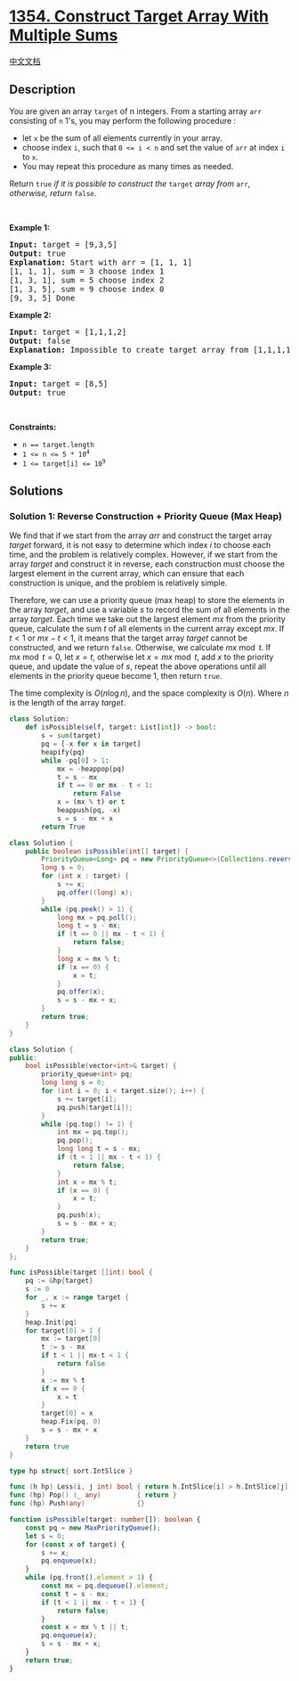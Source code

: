 # [1354. Construct Target Array With Multiple Sums](https://leetcode.com/problems/construct-target-array-with-multiple-sums)

[中文文档](/solution/1300-1399/1354.Construct%20Target%20Array%20With%20Multiple%20Sums/README.md)

<!-- tags:Array,Heap (Priority Queue) -->

<!-- difficulty:Hard -->

## Description

<p>You are given an array <code>target</code> of n integers. From a starting array <code>arr</code> consisting of <code>n</code> 1&#39;s, you may perform the following procedure :</p>

<ul>
	<li>let <code>x</code> be the sum of all elements currently in your array.</li>
	<li>choose index <code>i</code>, such that <code>0 &lt;= i &lt; n</code> and set the value of <code>arr</code> at index <code>i</code> to <code>x</code>.</li>
	<li>You may repeat this procedure as many times as needed.</li>
</ul>

<p>Return <code>true</code> <em>if it is possible to construct the</em> <code>target</code> <em>array from</em> <code>arr</code><em>, otherwise, return</em> <code>false</code>.</p>

<p>&nbsp;</p>
<p><strong class="example">Example 1:</strong></p>

<pre>
<strong>Input:</strong> target = [9,3,5]
<strong>Output:</strong> true
<strong>Explanation:</strong> Start with arr = [1, 1, 1] 
[1, 1, 1], sum = 3 choose index 1
[1, 3, 1], sum = 5 choose index 2
[1, 3, 5], sum = 9 choose index 0
[9, 3, 5] Done
</pre>

<p><strong class="example">Example 2:</strong></p>

<pre>
<strong>Input:</strong> target = [1,1,1,2]
<strong>Output:</strong> false
<strong>Explanation:</strong> Impossible to create target array from [1,1,1,1].
</pre>

<p><strong class="example">Example 3:</strong></p>

<pre>
<strong>Input:</strong> target = [8,5]
<strong>Output:</strong> true
</pre>

<p>&nbsp;</p>
<p><strong>Constraints:</strong></p>

<ul>
	<li><code>n == target.length</code></li>
	<li><code>1 &lt;= n &lt;= 5 * 10<sup>4</sup></code></li>
	<li><code>1 &lt;= target[i] &lt;= 10<sup>9</sup></code></li>
</ul>

## Solutions

### Solution 1: Reverse Construction + Priority Queue (Max Heap)

We find that if we start from the array $arr$ and construct the target array $target$ forward, it is not easy to determine which index $i$ to choose each time, and the problem is relatively complex. However, if we start from the array $target$ and construct it in reverse, each construction must choose the largest element in the current array, which can ensure that each construction is unique, and the problem is relatively simple.

Therefore, we can use a priority queue (max heap) to store the elements in the array $target$, and use a variable $s$ to record the sum of all elements in the array $target$. Each time we take out the largest element $mx$ from the priority queue, calculate the sum $t$ of all elements in the current array except $mx$. If $t < 1$ or $mx - t < 1$, it means that the target array $target$ cannot be constructed, and we return `false`. Otherwise, we calculate $mx \bmod t$. If $mx \bmod t = 0$, let $x = t$, otherwise let $x = mx \bmod t$, add $x$ to the priority queue, and update the value of $s$, repeat the above operations until all elements in the priority queue become $1$, then return `true`.

The time complexity is $O(n \log n)$, and the space complexity is $O(n)$. Where $n$ is the length of the array $target$.

<!-- tabs:start -->

```python
class Solution:
    def isPossible(self, target: List[int]) -> bool:
        s = sum(target)
        pq = [-x for x in target]
        heapify(pq)
        while -pq[0] > 1:
            mx = -heappop(pq)
            t = s - mx
            if t == 0 or mx - t < 1:
                return False
            x = (mx % t) or t
            heappush(pq, -x)
            s = s - mx + x
        return True
```

```java
class Solution {
    public boolean isPossible(int[] target) {
        PriorityQueue<Long> pq = new PriorityQueue<>(Collections.reverseOrder());
        long s = 0;
        for (int x : target) {
            s += x;
            pq.offer((long) x);
        }
        while (pq.peek() > 1) {
            long mx = pq.poll();
            long t = s - mx;
            if (t == 0 || mx - t < 1) {
                return false;
            }
            long x = mx % t;
            if (x == 0) {
                x = t;
            }
            pq.offer(x);
            s = s - mx + x;
        }
        return true;
    }
}
```

```cpp
class Solution {
public:
    bool isPossible(vector<int>& target) {
        priority_queue<int> pq;
        long long s = 0;
        for (int i = 0; i < target.size(); i++) {
            s += target[i];
            pq.push(target[i]);
        }
        while (pq.top() != 1) {
            int mx = pq.top();
            pq.pop();
            long long t = s - mx;
            if (t < 1 || mx - t < 1) {
                return false;
            }
            int x = mx % t;
            if (x == 0) {
                x = t;
            }
            pq.push(x);
            s = s - mx + x;
        }
        return true;
    }
};
```

```go
func isPossible(target []int) bool {
	pq := &hp{target}
	s := 0
	for _, x := range target {
		s += x
	}
	heap.Init(pq)
	for target[0] > 1 {
		mx := target[0]
		t := s - mx
		if t < 1 || mx-t < 1 {
			return false
		}
		x := mx % t
		if x == 0 {
			x = t
		}
		target[0] = x
		heap.Fix(pq, 0)
		s = s - mx + x
	}
	return true
}

type hp struct{ sort.IntSlice }

func (h hp) Less(i, j int) bool { return h.IntSlice[i] > h.IntSlice[j] }
func (hp) Pop() (_ any)         { return }
func (hp) Push(any)             {}
```

```ts
function isPossible(target: number[]): boolean {
    const pq = new MaxPriorityQueue();
    let s = 0;
    for (const x of target) {
        s += x;
        pq.enqueue(x);
    }
    while (pq.front().element > 1) {
        const mx = pq.dequeue().element;
        const t = s - mx;
        if (t < 1 || mx - t < 1) {
            return false;
        }
        const x = mx % t || t;
        pq.enqueue(x);
        s = s - mx + x;
    }
    return true;
}
```

<!-- tabs:end -->

<!-- end -->
